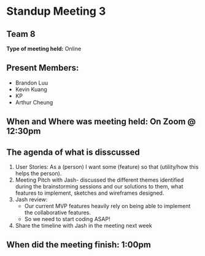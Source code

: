 # Standup Meeting 3
## Team 8

**Type of meeting held:** Online

## Present Members:  
- Brandon Luu
- Kevin Kuang
- KP
- Arthur Cheung

## When and Where was meeting held: On Zoom @ 12:30pm

## The agenda of what is disscussed
1. User Stories: As a (person) I want some (feature) so that (utility/how this helps the person).
2. Meeting Pitch with Jash- discussed the different themes identified during the brainstorming sessions and our solutions to them, what features to implement, sketches and wireframes designed.
3. Jash review:
   - Our current MVP features heavily rely on being able to implement the collaborative features.
   - So we need to start coding ASAP!
5. Share the timeline with Jash in the meeting next week
## When did the meeting finish: 1:00pm
